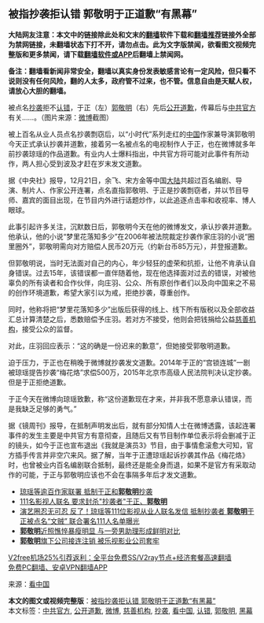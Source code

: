  <h2>被指抄袭拒认错 郭敬明于正道歉“有黑幕”</h2> <p class="notice"><b>大陆网友注意：本文中的链接除此处和文末的<a href="https://github.com/bannedbook/fanqiang" >翻墙</a>软件下载和<a href="https://github.com/killgcd/justmysocks/blob/master/README.md">翻墙推荐</a>链接外全部为禁网链接，未翻墙状态下打不开，请勿点击。此为文字版禁闻，欲看图文视频完整版和更多禁闻，请下载<a href="https://github.com/bannedbook/fanqiang">翻墙软件或APP</a>后翻墙上禁闻网。</p><p>备注：翻墙看新闻非常安全，翻墙以真实身份发表敏感言论有一定风险，但只看不说则没有任何风险，翻的人太多，政府管不过来，也不管。信息自由是天赋人权，请放心大胆的翻墙。</b></p>  <div class="entry"> <p id="conimg">被点名<a href="https://www.bannedbook.org/bnews/tag/%E6%8A%84%E8%A2%AD/" class="st_tag internal_tag" rel="tag" title="标签 抄袭 下的日志">抄袭</a>拒不<a href="https://www.bannedbook.org/bnews/tag/%E8%AE%A4%E9%94%99/" class="st_tag internal_tag" rel="tag" title="标签 认错 下的日志">认错</a>，于正（左）<a href="https://www.bannedbook.org/bnews/tag/%e9%83%ad%e6%95%ac%e6%98%8e/" class="st_tag internal_tag" rel="tag" title="标签 郭敬明 下的日志">郭敬明</a>（右）先后<a href="https://www.bannedbook.org/bnews/tag/%E5%85%AC%E5%BC%80%E9%81%93%E6%AD%89/" class="st_tag internal_tag" rel="tag" title="标签 公开道歉 下的日志">公开道歉</a>，传幕后与<a href="https://www.bannedbook.org/bnews/tag/%E4%B8%AD%E5%85%B1%E5%AE%98%E6%96%B9/" class="st_tag internal_tag" rel="tag" title="标签 中共官方 下的日志">中共官方</a>有关……。（图片来源：<a href="https://www.bannedbook.org/bnews/tag/%e5%be%ae%e5%8d%9a/" class="st_tag internal_tag" rel="tag" title="标签 微博 下的日志">微博</a>截图）</p> <p>被上百名从业人员点名抄袭剽窃后，以“小时代”系列走红的<span class='wp_keywordlink_affiliate'><a href="https://www.bannedbook.org/" title="中国" target="_blank">中国</a></span>作家兼导演郭敬明今天正式承认抄袭并道歉，接着另一名被点名的电视制作人于正，也在微博就多年前抄袭琼瑶的作品道歉。有业内人士爆料指出，中共官方将可能对此事件有所动作，两人担心受到波及才赶在岁末发文道歉。</p> <p>据《中央社》报导，12月21日，余飞、宋方金等中国<span class='wp_keywordlink_affiliate'><a href="https://www.bannedbook.org/" title="大陆" target="_blank">大陆</a></span>共超过百名编剧、导演、制片人、作家公开连署，点名直指郭敬明、于正是抄袭剽窃者，并以节目导师、嘉宾的面目出现，在节目内外进行话题炒作，以此追逐点击率和收视率、博人眼球。</p>  <p>此事引起许多关注，沉默数日后，郭敬明今天在他的微博发文，承认抄袭并道歉。他承认，他的小说“梦里花落知多少”在2006年被法院裁定抄袭作家庄羽的小说“圈里圈外”，郭敬明需向对方赔偿人民币20万元（约新台币85万元），并登报道歉。</p> <p>但郭敬明说，当时无法面对自己的内心，年少轻狂的虚荣和抗拒，让他不肯承认自身错误。过去15年，该错误都一直伴随着他，现在他选择面对过去的错误，对被他辜负的所有读者和合作伙伴，向庄羽、公众、所有原创作者们以及向中国来之不易的创作环境道歉，希望大家引以为戒，拒绝抄袭，尊重创作。</p> <p>同时，他称将把“梦里花落知多少”出版后获得的线上、线下所有版税以及全部收益汇总计算清楚之后，悉数赔偿予庄羽。若对方不接受，他则会把钱捐给公益<a href="https://www.bannedbook.org/bnews/tag/%E6%85%88%E5%96%84%E6%9C%BA%E6%9E%84/" class="st_tag internal_tag" rel="tag" title="标签 慈善机构 下的日志">慈善机构</a>，接受公众的监督。</p>  <p>对此，庄羽回应表示：“这的确是一份迟来的歉意”，但她接受郭敬明道歉。</p> <p>迫于压力，于正也在稍晚于微博就抄袭发文道歉。2014年于正的“宫锁连城”一剧被琼瑶提告抄袭“梅花烙”求偿500万，2015年北京市高级人民法院判决认定抄袭。但是于正拒绝道歉。</p> <p>于正今天在微博向琼瑶致歉，称“这份道歉现在才来，并非我不愿意承认错误，而是我缺乏足够的勇气。”</p>  <p>据《镜周刊》报导，在抵制声明发出后，就有部分知情人士在微博透露，该起连署事件的发生主要是中共官方有意彻查，且随后又有节目制作单位表示将会删减于正的镜头，如今于正也宣布退出《我就是演员3》节目，由于事情愈滚愈大可知，官方插手传言并非空穴来风。据了解，当年于正遭琼瑶起诉抄袭其作品《梅花烙》时，也曾被业内百名编剧联合抵制，最终还是能全身而退，如果不是官方有采取动作的可能，于正与郭敬明应该也不会在事隔多年后才发文道歉。</p> <ul class='op-related-articles' title='相关阅读'> <li><a href='https://www.bannedbook.org/bnews/comments/20201223/1453405.html' target='_blank'>琼瑶等逾百作家联署 抵制于正和<b>郭敬明</b>抄袭</a></li> <li><a href='https://www.bannedbook.org/bnews/yule/20201222/1452884.html' target='_blank'>111名影视人联名 要求封杀"抄袭者"于正、<b>郭敬明</b></a></li> <li><a href='https://www.bannedbook.org/bnews/comments/20201222/1452707.html' target='_blank'>演艺圈忍无可忍 反了！琼瑶等111位影视从业人联名发信 抵制抄袭者 <b>郭敬明</b>于正被点名“文贼” 联合署名111人名单曝光</a></li> <li><a href='https://www.bannedbook.org/bnews/yule/20190827/1181215.html' target='_blank'><b>郭敬明</b>近照憔悴暴瘦明显 与一旁男助理形成鲜明对比</a></li> <li><a href='https://www.bannedbook.org/bnews/yule/20190302/1090144.html' target='_blank'><b>郭敬明</b>旗下公司接连注销 被乐视影业公司套牢</a></li> </ul> <p class="texttj"> <a href="https://www.bannedbook.org/forum23/topic22702.html" target="_blank">V2free机场25%引荐返利：全平台免费SS/V2ray节点+经济套餐高速翻墙</a><br/> <a href="https://github.com/bannedbook/fanqiang/wiki/%E7%A6%81%E9%97%BB%E7%BD%91%E5%AE%89%E5%8D%93%E7%BF%BB%E5%A2%99%E6%96%B0%E9%97%BBAPP" target="_blank">免费PC翻墙、安卓VPN翻墙APP</a></p><p> 来源：<span class='wp_keywordlink_affiliate'><a href="https://www.secretchina.com/" title="看中国" target="_blank">看中国</a></span> </p><a name='sharetosocial'></a>       <div><b>本文的图文或视频完整版</b>：<a href='https://www.bannedbook.org/bnews/cbnews/20210101/1458809.html'>被指抄袭拒认错 郭敬明于正道歉“有黑幕”</a></div>  </div><!--END ENTRY--> <div class="postfooter"> <div>本文标签：<a href="https://www.bannedbook.org/bnews/tag/%E4%B8%AD%E5%85%B1%E5%AE%98%E6%96%B9/" rel="tag">中共官方</a>, <a href="https://www.bannedbook.org/bnews/tag/%E5%85%AC%E5%BC%80%E9%81%93%E6%AD%89/" rel="tag">公开道歉</a>, <a href="https://www.bannedbook.org/bnews/tag/%e5%be%ae%e5%8d%9a/" rel="tag">微博</a>, <a href="https://www.bannedbook.org/bnews/tag/%E6%85%88%E5%96%84%E6%9C%BA%E6%9E%84/" rel="tag">慈善机构</a>, <a href="https://www.bannedbook.org/bnews/tag/%E6%8A%84%E8%A2%AD/" rel="tag">抄袭</a>, <a href="https://www.bannedbook.org/bnews/tag/%e7%9c%8b%e4%b8%ad%e5%9b%bd/" rel="tag">看中国</a>, <a href="https://www.bannedbook.org/bnews/tag/%E8%AE%A4%E9%94%99/" rel="tag">认错</a>, <a href="https://www.bannedbook.org/bnews/tag/%e9%83%ad%e6%95%ac%e6%98%8e/" rel="tag">郭敬明</a>, <a href="https://www.bannedbook.org/bnews/tag/%e9%bb%91%e5%b9%95/" rel="tag">黑幕</a></div>  </div><!--END POSTFOOTER--> 
